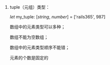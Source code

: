 1. tuple（元组）类型：

   *let* my_tuple: [*string*, *number*] = ['rails365', 987]

   数组中的元素类型可以多种；

   数组不能为空数组；

   数组中的元素类型顺序不能错；

   元素的个数是固定的


